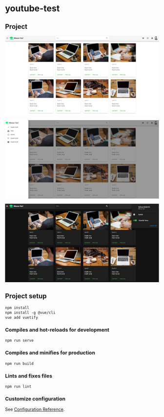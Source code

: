 # youtube-test

## Project
![](git-img/index.jpg)

![](git-img/index-nav.jpg)

![](git-img/index-conf.jpg)

## Project setup
```
npm install
npm install -g @vue/cli
vue add vuetify
```

### Compiles and hot-reloads for development
```
npm run serve
```

### Compiles and minifies for production
```
npm run build
```

### Lints and fixes files
```
npm run lint
```

### Customize configuration
See [Configuration Reference](https://cli.vuejs.org/config/).
